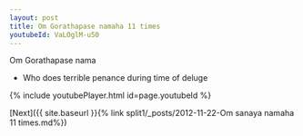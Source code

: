 ```yaml
---
layout: post
title: Om Gorathapase namaha 11 times
youtubeId: VaLOglM-u50
---
```

 
 
Om Gorathapase nama 
 
 -  Who does terrible penance during time of deluge 
 
  
 
  
 
 
 
 
 
 


{% include youtubePlayer.html id=page.youtubeId %}
 
[Next]({{ site.baseurl }}{% link  split1/_posts/2012-11-22-Om sanaya namaha 11 times.md%})
 
